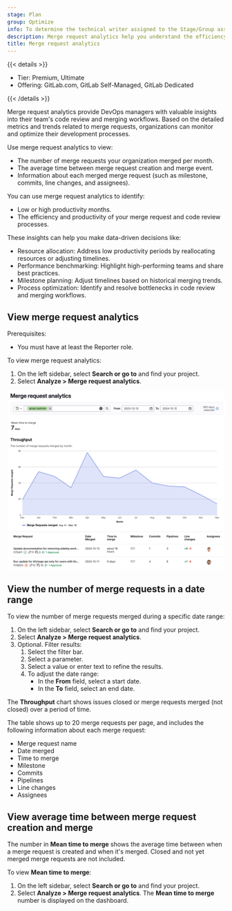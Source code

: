 ```yaml
---
stage: Plan
group: Optimize
info: To determine the technical writer assigned to the Stage/Group associated with this page, see https://handbook.gitlab.com/handbook/product/ux/technical-writing/#assignments
description: Merge request analytics help you understand the efficiency of your code review process, and the productivity of your team.
title: Merge request analytics
---
```


{{< details >}}

- Tier: Premium, Ultimate
- Offering: GitLab.com, GitLab Self-Managed, GitLab Dedicated

{{< /details >}}

Merge request analytics provide DevOps managers with valuable insights into their team's code review and merging workflows.
Based on the detailed metrics and trends related to merge requests, organizations can monitor and optimize their development processes.

Use merge request analytics to view:

- The number of merge requests your organization merged per month.
- The average time between merge request creation and merge event.
- Information about each merged merge request (such as milestone, commits, line changes, and assignees).

You can use merge request analytics to identify:

- Low or high productivity months.
- The efficiency and productivity of your merge request and code review processes.

These insights can help you make data-driven decisions like:

- Resource allocation: Address low productivity periods by reallocating resources or adjusting timelines.
- Performance benchmarking: Highlight high-performing teams and share best practices.
- Milestone planning: Adjust timelines based on historical merging trends.
- Process optimization: Identify and resolve bottlenecks in code review and merging workflows.

## View merge request analytics

Prerequisites:

- You must have at least the Reporter role.

To view merge request analytics:

1. On the left sidebar, select **Search or go to** and find your project.
1. Select **Analyze > Merge request analytics**.

![Merge request analytics chart](img/mr_analytics_chart_v17_7.png)

## View the number of merge requests in a date range

To view the number of merge requests merged during a specific date range:

1. On the left sidebar, select **Search or go to** and find your project.
1. Select **Analyze > Merge request analytics**.
1. Optional. Filter results:
   1. Select the filter bar.
   1. Select a parameter.
   1. Select a value or enter text to refine the results.
   1. To adjust the date range:
      - In the **From** field, select a start date.
      - In the **To** field, select an end date.

The **Throughput** chart shows issues closed or merge requests merged (not closed) over a period of
time.

The table shows up to 20 merge requests per page, and includes
the following information about each merge request:

- Merge request name
- Date merged
- Time to merge
- Milestone
- Commits
- Pipelines
- Line changes
- Assignees

## View average time between merge request creation and merge

The number in **Mean time to merge** shows the average time between when a merge request is
created and when it's merged. Closed and not yet merged merge requests are not included.

To view **Mean time to merge**:

1. On the left sidebar, select **Search or go to** and find your project.
1. Select **Analyze > Merge request analytics**. The **Mean time to merge** number
   is displayed on the dashboard.
